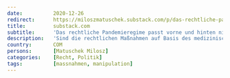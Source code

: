 ```yaml
---
date:          2020-12-26
redirect:      https://miloszmatuschek.substack.com/p/das-rechtliche-pandemieregime-passt
title:         substack.com
subtitle:      'Das rechtliche Pandemieregime passt vorne und hinten nicht'
description:   'Sind die rechtlichen Maßnahmen auf Basis des medizinischen Geschehens gerechtfertigt? Der Corona-Komplex, Teil 2.'
country:       COM
persons:       [Matuschek Milosz]
categories:    [Recht, Politik]
tags:          [massnahmen, manipulation]
---
```

